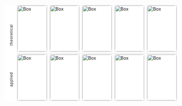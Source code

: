 <div style="
  position: relative; 
  display: grid; 
  grid-template-columns: repeat(5, 1fr); 
  grid-template-rows: repeat(2, 1fr); 
  gap: 8px; 
  padding-left: 40px; 
  width: 500px; 
  height: 300px; 
  background-color: #ffffff; 
  border-radius: 10px;
">

  <!-- Vertical Labels -->
  <div style="
    position: absolute; 
    left: 15px; 
    top: 20%; 
    writing-mode: vertical-lr; 
    transform: rotate(180deg); 
    font-family: Arial; 
    font-size: 12px; 
    letter-spacing: 1px;
  ">
    theoretical
  </div>

  <div style="
    position: absolute; 
    left: 15px; 
    top: 70%; 
    writing-mode: vertical-lr; 
    transform: rotate(180deg); 
    font-family: Arial; 
    font-size: 12px; 
    letter-spacing: 1px;
  ">
    applied
  </div>

  <!-- Dashed Divider -->
  <div style="
    position: absolute; 
    top: 50%; 
    left: 40px; 
    right: 0; 
    border-top: 1px dashed #cccccc;
  "></div>

  <!-- Grid Items (10 total) -->
  <div style="border: 1px solid #ccc;">
    <a href="https://example.com/link1" style="text-decoration: none;">
      <img 
        src="https://github.com/samlayton99/samlayton99/categories/linear_algebra/image.jpg" 
        alt="Box" 
        style="width: 100%; border-radius: 8px;"
      >
    </a>
  </div>

  <div style="border: 1px solid #ccc;">
    <a href="https://example.com/link2" style="text-decoration: none;">
      <img 
        src="https://github.com/samlayton99/samlayton99/categories/linear_algebra/image.jpg" 
        alt="Box" 
        style="width: 100%; border-radius: 8px;"
      >
    </a>
  </div>

  <div style="border: 1px solid #ccc;">
    <a href="https://example.com/link3" style="text-decoration: none;">
      <img 
        src="https://github.com/samlayton99/samlayton99/categories/linear_algebra/image.jpg" 
        alt="Box" 
        style="width: 100%; border-radius: 8px;"
      >
    </a>
  </div>

  <div style="border: 1px solid #ccc;">
    <a href="https://example.com/link4" style="text-decoration: none;">
      <img 
        src="https://github.com/samlayton99/samlayton99/categories/linear_algebra/image.jpg" 
        alt="Box" 
        style="width: 100%; border-radius: 8px;"
      >
    </a>
  </div>

  <div style="border: 1px solid #ccc;">
    <a href="https://example.com/link5" style="text-decoration: none;">
      <img 
        src="https://github.com/samlayton99/samlayton99/categories/linear_algebra/image.jpg" 
        alt="Box" 
        style="width: 100%; border-radius: 8px;"
      >
    </a>
  </div>

  <div style="border: 1px solid #ccc;">
    <a href="https://example.com/link6" style="text-decoration: none;">
      <img 
        src="https://github.com/samlayton99/samlayton99/categories/linear_algebra/image.jpg" 
        alt="Box" 
        style="width: 100%; border-radius: 8px;"
      >
    </a>
  </div>

  <div style="border: 1px solid #ccc;">
    <a href="https://example.com/link7" style="text-decoration: none;">
      <img 
        src="https://github.com/samlayton99/samlayton99/categories/linear_algebra/image.jpg" 
        alt="Box" 
        style="width: 100%; border-radius: 8px;"
      >
    </a>
  </div>

  <div style="border: 1px solid #ccc;">
    <a href="https://example.com/link8" style="text-decoration: none;">
      <img 
        src="https://github.com/samlayton99/samlayton99/categories/linear_algebra/image.jpg" 
        alt="Box" 
        style="width: 100%; border-radius: 8px;"
      >
    </a>
  </div>

  <div style="border: 1px solid #ccc;">
    <a href="https://example.com/link9" style="text-decoration: none;">
      <img 
        src="https://github.com/samlayton99/samlayton99/categories/linear_algebra/image.jpg" 
        alt="Box" 
        style="width: 100%; border-radius: 8px;"
      >
    </a>
  </div>

  <div style="border: 1px solid #ccc;">
    <a href="https://example.com/link10" style="text-decoration: none;">
      <img 
        src="https://github.com/samlayton99/samlayton99/categories/linear_algebra/image.jpg" 
        alt="Box" 
        style="width: 100%; border-radius: 8px;"
      >
    </a>
  </div>

</div>
